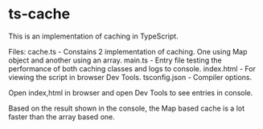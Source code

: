 # ts-cache

This is an implementation of caching in TypeScript.

Files:
cache.ts - Constains 2 implementation of caching. One using Map object and another using an array.
main.ts - Entry file testing the performance of both caching classes and logs to console.
index.html - For viewing the script in browser Dev Tools.
tsconfig.json - Compiler options.

Open index,html in browser and open Dev Tools to see entries in console.

Based on the result shown in the console, the Map based cache is a lot faster than the array based one.
